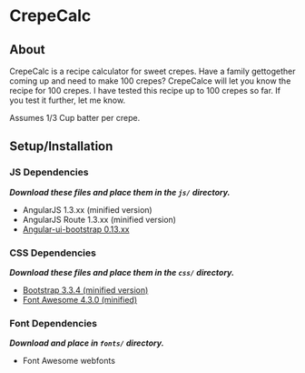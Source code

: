 # CrepeCalc

## About
CrepeCalc is a recipe calculator for sweet crepes.
Have a family gettogether coming up and need to make 100 crepes? CrepeCalce will let you know the recipe for 100 crepes.
I have tested this recipe up to 100 crepes so far. If you test it further, let me know.

Assumes 1/3 Cup batter per crepe.

## Setup/Installation

### JS Dependencies
___Download these files and place them in the ```js/``` directory.___
  * AngularJS 1.3.xx (minified version)
  * AngularJS Route 1.3.xx (minified version)
  * [Angular-ui-bootstrap 0.13.xx](https://angular-ui.github.io/bootstrap/)
  
  
### CSS Dependencies
___Download these files and place them in the ```css/``` directory.___
  * [Bootstrap 3.3.4 (minified version)](http://getbootstrap.com)
  * [Font Awesome 4.3.0 (minified)](http://fontawesome.io)
  
### Font Dependencies
___Download and place in ```fonts/``` directory.___
  * Font Awesome webfonts
